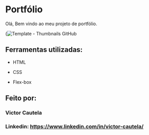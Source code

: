 # Portfólio 
Olá, Bem vindo ao meu projeto de portfólio.

(![Template - Thumbnails GitHub](https://github.com/vcautela/portfolio/assets/143463737/3893e885-1796-4aa8-8a40-0f30e1f2873d)


## Ferramentas utilizadas:

* HTML

* CSS

* Flex-box

## Feito por:

### Victor Cautela

### Linkedin: https://www.linkedin.com/in/victor-cautela/

```
